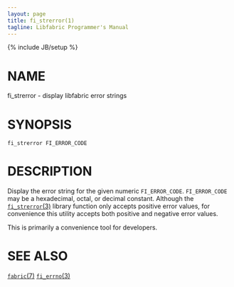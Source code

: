 ```yaml
---
layout: page
title: fi_strerror(1)
tagline: Libfabric Programmer's Manual
---
```

{% include JB/setup %}

# NAME

fi_strerror \- display libfabric error strings

# SYNOPSIS

```
fi_strerror FI_ERROR_CODE
```

# DESCRIPTION

Display the error string for the given numeric `FI_ERROR_CODE`.
`FI_ERROR_CODE` may be a hexadecimal, octal, or decimal constant.  Although
the [`fi_strerror`(3)](fi_errno.3.html) library function only accepts positive
error values, for convenience this utility accepts both positive and negative
error values.

This is primarily a convenience tool for developers.

# SEE ALSO

[`fabric`(7)](fabric.7.html)
[`fi_errno`(3)](fi_errno.3.html)
